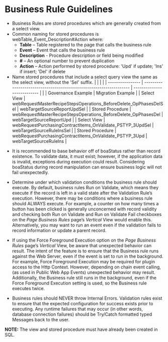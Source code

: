 # Business Rule Guidelines

  - Business Rules are stored procedures which are generally created
    from a select view.
  - Common naming for stored procedures is
    webTable\_Event\_Description\#Action where:
      - **Table** – Table registered to the page that calls the business
        rule
      - **Event** – Event that calls the business rule
      - **Description** - Procedure description or field being modified
      - **\#** – An optional number to prevent duplication
      - **Action** – Action performed by stored procedure: 'Upd' if
        update; 'Ins' if insert; 'Del' if delete
  - Name stored procedures that include a select query view the same as
    the select view, without the 'Sel'
    suffix.
    |                  |                                                                     |                             |
    | ---------------- | ------------------------------------------------------------------- | --------------------------- |
    |                  | Governance Example                                                  | Migration Example           |
    | Select View      | webRequestMasterRecipeStepsOperations\_BeforeDelete\_OpPhasesDelSel | webTargetSourceReportUpdSel |
    | Stored Procedure | webRequestMasterRecipeStepsOperations\_BeforeDelete\_OpPhasesDel    | webTargetSourceReportUpd    |
    | Select View      | webRequestPurchasingContractItems\_OnValidate\_PSTYP\_3UpdSel       | webTargetSourceRuleInsSel   |
    | Stored Procedure | webRequestPurchasingContractItems\_OnValidate\_PSTYP\_3Upd          | webTargetSourceRuleIns      |

<!-- end list -->

  - It is recommended to base behavior off of boaStatus rather than
    record existence. To validate data, it must exist; however, if the
    application data is invalid, exceptions during execution could
    result. Considering boaStatus during record manipulation can ensure
    business logic will not fail unexpectedly.

  - Determine under which validation conditions the business rule should
    execute. By default, business rules Run on Validate, which means
    they execute if the record is left in a valid state after the
    Validation Rule’s execution. However, there may be conditions where
    a business rule should ALWAYS execute. For example, a counter on how
    many times a button has been clicked is generally unconcerned with
    record validity and checking both Run on Validate and Run on
    Validate Fail checkboxes on the *Page Business Rules* page’s
    *Vertical* View would enable this. Alternatively, you may want to
    run an event even if the validation fails to record information or
    update a parent record.

  - If using the Force Foreground Execution option on the *Page Business
    Rules* page’s *Vertical* View, be aware that unexpected behavior can
    result. The intent of the feature is to ensure that the Business
    rule runs against the Web Server, even if the event is set to run in
    the background. For example, Force Foreground Execution may be
    required for plugin access to the Http Context. However, depending
    on chain event calling, (as used in Public Web App Events)
    unexpected behavior may result. Additionally, the Business rule
    still runs in the background, even if the Force Foreground Execution
    setting is used, so the Business rule executes twice.

  - Business rules should NEVER throw Internal Errors. Validation rules
    exist to ensure that the expected configuration for success exists
    prior to executing. Any runtime failures that may occur (in other
    words, database connection failures) should be Try/Catch formatted
    typed Messages back to the user.

**NOTE:** The view and stored procedure must have already been created
in SQL.
